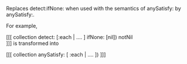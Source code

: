 Replaces detect:ifNone: when used with the semantics of anySatisfy: by anySatisfy:.For example, [[[ collection detect: [:each | .... ] ifNone: [nil]) notNil	]]]is transformed into [[[ collection anySatisfy: [ :each | .... ])]]]